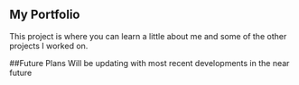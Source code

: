 ## My Portfolio

This project is where you can learn a little about me and some of the other projects I worked on.

##Future Plans
Will be updating with most recent developments in the near future
